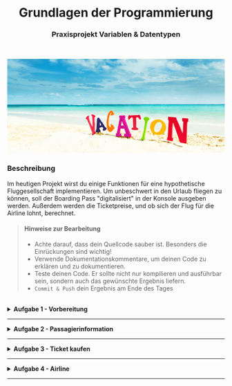 <h1 align="center">Grundlagen der Programmierung</h1>
<h3 align="center">Praxisprojekt Variablen & Datentypen</h3>
<br>

<p align="center">
  <img src="img/vacation.jpg" />
</p>

### Beschreibung
Im heutigen Projekt wirst du einige Funktionen für eine hypothetische Fluggesellschaft implementieren. 
Um unbeschwert in den Urlaub fliegen zu können, soll der Boarding Pass "digitalisiert" in der Konsole ausgeben werden. 
Außerdem werden die Ticketpreise, und ob sich der Flug für die Airline lohnt, berechnet. 

> #### Hinweise zur Bearbeitung
> - Achte darauf, dass dein Quellcode sauber ist. Besonders die Einrückungen sind wichtig!
> - Verwende Dokumentationskommentare, um deinen Code zu erklären und zu dokumentieren.
> - Teste deinen Code. Er sollte nicht nur kompilieren und ausführbar sein, sondern auch das gewünschte Ergebnis liefern.
> - `Commit & Push` dein Ergebnis am Ende des Tages
<br>

<details>
<summary> <b> Aufgabe 1 - Vorbereitung  </b> </summary>

<p><img src="img/tutorialA1.gif"></p>
 
Erstelle 3 Kotlin (.kt) Dateien im vorgegebene Projekt im Ordner "src". (How to im oberen Video) 
Die Dateien sollen folgende Namen haben: "Passagier", "Bezahlung", "Airline".
Erstelle in jeder der Dateien eine main-Funktion, in der du die jeweiligen Aufgaben bearbeiten wirst.

</details>

---

<details>
<summary> <b> Aufgabe 2 - Passagierinformation </b> </summary>

**Datei für die Aufgabe:** *Passagier.kt*

Damit die Fluggesellschaft einen komfortablen Flug bieten kann, benötigt sie ein paar Informationen über die Passagiere. 
Bei Verspätungen oder Nicht-Erscheinen, sind beispielsweise Kontaktdaten von Vorteil. 
Um den Kunden auch ein gutes gastronomisches Angebot zu machen, ist es für die Fluggesellschaft außerdem gut zu wissen, ob die Kunden vegetarisch sind.
- Erstelle die 7 folgenden Variablen mit den passenden Datentypen: name, vorname, email, telefonnummer, geburtsjahr, reiseziel, vegetarisch.
- Diese Variablen sollen über Konsoleneingaben befüllt werden.
- Achtet auf sinnvolle Datentypen der einzelnen Variablen!
- Anschließend sollst du einen sogenannten <ins>*Boarding Pass*</ins> auf der Konsole ausgeben.

Dein Ergebnis könnte z.B so aussehen:
<p align="center">

<img src="img/screen1.png">

</p>

</details>

---

<details>
<summary> <b> Aufgabe 3 - Ticket kaufen </b> </summary>

**Datei für die Aufgabe:** *Bezahlung.kt*

Deine Lieblingsfluggesellschaft bietet einen Hin- und Rückflug für eine 4-köpfige Familie. Ein Ticket kostet 125Euro pro Passagier und dein Kontostand beträgt 650Euro.
- Erstelle die benötigten Variablen, um die Tickets zu kaufen.
- Berechne den Gesamtpreis und den finalen Kontostand. Speichere diese in passenden Variablen und gib sie auf der Konsole aus.
  

Dein Ergebnis könnte z.B so aussehen:
<p align="center">
  <img src="img/screen2.png" />
</p>

</details>

---

<details>
<summary> <b> Aufgabe 4 - Airline  </b> </summary>
  
**Datei für die Aufgabe:** *Airline.kt*

- Das Flugzeug hat 130 Sitzplätze, wieviele 4-köpfige Familien können mit dem Flugzeug mitgenommen werden? Gib das Ergebnis auf der Konsole aus.
- Wie viele freie Sitzplätze gibt es, wenn 25 4-köpfige Familien die Tickets kaufen? Gib das Ergebnis auf der Konsole aus.
- Der Flug kostet die Fluggesellschaft 16€ pro Kilometer. Die Flugstrecke von Berlin nach Mailand beträgt 1034.93 Kilometer. Wie teuer ist der Flug?
  Gib das Ergebnis auf der Konsole aus.
- Bringt dieser Flug der Fluggesellschaft einen Gewinn, wenn 130 Passagiere mitfliegen?

Dein Ergebnis könnte z.B so aussehen:


<p align="center">
<img src="img/screen3.png">
</p>

**Hinweis**: Überlege dir wann es sinnvoll ist, Variablen und Konstanten anzulegen.

</details>

---
